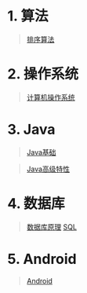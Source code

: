 # 1. 算法

>[排序算法](https://github.com/UMRhamster/Jobs2018/blob/master/algorithm/sort.md)

# 2. 操作系统

>[计算机操作系统](https://github.com/UMRhamster/Jobs2018/blob/master/operating%20system/os.md)

# 3. Java

>[Java基础](https://github.com/UMRhamster/Jobs2018/blob/master/java/java.md)

>[Java高级特性](https://github.com/UMRhamster/Jobs2018/blob/master/java/java_advanced.md)

# 4. 数据库
>[数据库原理](https://github.com/UMRhamster/Jobs2018/blob/master/database/database.md)
>[SQL](https://github.com/UMRhamster/Jobs2018/blob/master/database/sql.md)

# 5. Android
>[Android](https://github.com/UMRhamster/Jobs2018/blob/master/android/android.md)